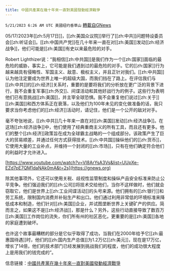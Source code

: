 ```yaml
---
title: 中國共產黨在幾十年來一直對美國發動經濟戰爭
---
```

`5/21/2023 6:26 AM UTC 美國纽约香草山` [轉載自GNews](https://gnews.org/articles/1318121)

 05/17/2023年[[zh:5月17日]]，[[zh:美国众议院]]举行了[[zh:中共]]问题特设委员会[[zh:听证会]]。[[zh:中国共产党]]在几十年来一直在对[[zh:美国]]发动[[zh:经济战争]]，他们可能是[[zh:美国]]有史以来最危险的对手。

Robert Lighthizer说：“我相信[[zh:中共国]]是我们作为一个[[zh:国家]]面临的最危险的威胁，事实上，它可能是我们遇到过的最危险的对手。它的[[zh:国家]]行为越来越具有侵略性、军国主义、敌意、极权主义，并且正针对我们。[[zh:中共国]]认为他注定要成为世界上唯一的超级大国，而我们挡在了路上。在评估我们与[[zh:中共]]的[[zh:经济]]关系时，重要的是要将我们的分析放在更广泛的背景下进行，我不会重复军事[[zh:外交]]、间谍活动和其他好战行为的例子。这些行为表明他们已有意挑战[[zh:美国]]，并主宰全球恐惧。我不会重复他们说过[[zh:关于]][[zh:美国]]和西方体系正在衰落，以及他们为100年未见的变化做准备的话，我只要求当你考虑他们的[[zh:经济]]活动时，请记住，他们是一个公开的敌对对手。

毫不夸张地说，[[zh:中共]]几十年来一直在对[[zh:美国]]发动[[zh:经济战争]]。在这场[[zh:经济战争]]中，他们使用了经典重商主义的所有工具，而且还有更多。他们的整个[[zh:经济]]政策旨在成为全球霸主战略的一个组成部分。该政策产生了巨大的贸易顺差，并通过任何方式获得技术。[[zh:中共国]]操纵他们的[[zh:货币]]，它使用大量的工业补点，并维持一个封闭的[[zh:市场]]，只有在他们确定符合他们的利益时才允许进入。

[https://www.youtube.com/watch?v=VI8ArYsA3Vs&list=UUpXe-EZd7pE7QM1daNAk0mA&t=2s](https://gnews.org)

除其他事项外，它还可以使用关税、歧视性监管制度和操纵产品安全标准来防止公平竞争。他们强迫我们的[[zh:公司]]将技术交给他们，当你不这样做时，他们就会窃取它，他们是世界上[[zh:工业间谍活动]]的头号来源。他们拥有的[[zh:银行]]和劳工系统，限制国内消费并补贴生产和出口。他们通过利用非常低的环境标准来降低成本和制造，他们针对[[zh:美国]]企业，并试图垄断世界上关键矿产的供应。简而言之，如果这不是[[zh:经济战]]，那是什么？另外，这些行动直接导致了数百万[[zh:美国]]工作岗位的流失，你们所有州的社区恶化，更重要的是[[zh:美国]]各地的家庭遭到破坏。

也许这个故事最糟糕的部分是它似乎取得了成功，当我们在2000年给予它[[zh:最惠国待遇]]时，他们的[[zh:国内生产总值]]为1.2万亿[[zh:美元]]，现在是17万亿，增长了14倍，他们的技术部门已经发展到挑战我们的程度，他们的成功很大程度上是用我们的钱完成的”。

信息链接：[中國共產黨在幾十年來一直對美國發動經濟戰爭](https://www.youtube.com/watch?v=VI8ArYsA3Vs&list=UUpXe-EZd7pE7QM1daNAk0mA&t=2s)

